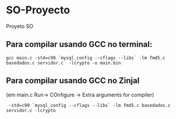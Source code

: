 # SO-Proyecto
Proyeto SO


## Para compilar usando GCC no terminal:

```
gcc main.c -std=c99 `mysql_config --cflags --libs` -lm fmd5.c basedados.c servidor.c  -lcrypto -o main.bin
```

## Para compilar usando GCC no Zinjal 
(em main.c Run-> COnfigure -> Extra arguments for compiler)

```
 -std=c99 `mysql_config --cflags --libs` -lm fmd5.c basedados.c servidor.c -lcrypto
```